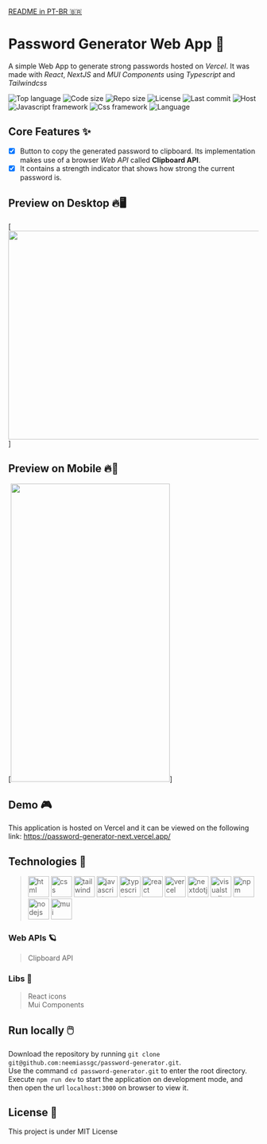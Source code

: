 [README in PT-BR :brazil:](https://github.com/neemiassgc/password-generator/blob/main/README-PT_BR.md)
# Password Generator Web App :closed_lock_with_key:
A simple Web App to generate strong passwords hosted on *Vercel*. It was made with *React*, *NextJS* and *MUI Components* using *Typescript* and *Tailwindcss* 

![Top language](https://img.shields.io/github/languages/top/neemiassgc/password-generator)
![Code size](https://img.shields.io/github/languages/code-size/neemiassgc/password-generator)
![Repo size](https://img.shields.io/github/repo-size/neemiassgc/password-generator)
![License](https://img.shields.io/github/license/neemiassgc/password-generator)
![Last commit](https://img.shields.io/github/last-commit/neemiassgc/password-generator/main)
![Host](https://img.shields.io/static/v1?label=hosted%20on&message=Vercel&color=black&logo=vercel)
![Javascript framework](https://img.shields.io/static/v1?label=Js%20framework&message=React&color=blue&logo=react)
![Css framework](https://img.shields.io/static/v1?label=Css%20framework&message=TailwindCss&color=blue&logo=tailwindcss)
![Language](https://img.shields.io/static/v1?label=Language&message=TypeScript&color=blue&logo=typescript)

## Core Features :sparkles:

- [x] Button to copy the generated password to clipboard. Its implementation makes use of a browser *Web API* called **Clipboard API**.
- [x] It contains a strength indicator that shows how strong the current password is. 

## Preview on Desktop :fire::desktop_computer:
[<img src="https://static-10.s3.sa-east-1.amazonaws.com/desktop-video.gif" width="800" height="420"/>]

## Preview on Mobile :fire::iphone:
[<img src="https://static-10.s3.sa-east-1.amazonaws.com/mobile-video.gif" width="320" height="600"/>]

## Demo :video_game:
This application is hosted on Vercel and it can be viewed on the following link: https://password-generator-next.vercel.app/

## Technologies :hammer:
> <img height="42" alt="html" width="42" src="https://cdn.simpleicons.org/html5/#E34F26"/>
> <img height="42" alt="css" width="42" src="https://cdn.simpleicons.org/css3/#1572B6"/>
> <img height="42" alt="tailwind" width="42" src="https://cdn.simpleicons.org/tailwindcss/#06B6D4"/>
> <img height="42" alt="javascript" width="42" src="https://cdn.simpleicons.org/javascript/#F7DF1E"/>
> <img height="42" width="42" alt="typescript" src="https://cdn.simpleicons.org/typescript/#3178C6"/>
> <img height="42" alt="react" width="42" src="https://cdn.simpleicons.org/react/#61DAFB"/>
> <img height="42" width="42" alt="vercel" src="https://cdn.simpleicons.org/vercel/#000000"/>
> <img height="42" width="42" alt="nextdotjs" src="https://cdn.simpleicons.org/nextdotjs/#000000"/>
> <img height="42" width="42" alt="visualstudiocode" src="https://cdn.simpleicons.org/visualstudiocode/#007ACC"/>
> <img height="42" alt="npm" width="42" src="https://cdn.simpleicons.org/npm/#CB3837"/>
> <img height="42" alt="nodejs" width="42" src="https://cdn.simpleicons.org/nodedotjs/#339933"/>
> <img height="42" width="42" alt="mui" src="https://cdn.simpleicons.org/mui/#007FFF"/>

### Web APIs :ringed_planet:
> Clipboard API

### Libs :notebook:
> React icons  
> Mui Components

## Run locally :computer_mouse:
Download the repository by running `git clone git@github.com:neemiassgc/password-generator.git`.  
Use the command `cd password-generator.git` to enter the root directory.  
Execute `npm run dev` to start the application on development mode, and then open the url `localhost:3000` on browser to view it.

## License :memo:
This project is under MIT License
